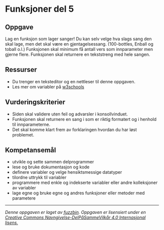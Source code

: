# Funksjoner del 5

## Oppgave

Lag en funksjon som lager sanger! Du kan selv velge hva slags sang den skal lage, men det skal være en gjentagelsessang. (100-bottles, Enball og toball o.l.) Funksjonen skal minimum få antall vers som innparameter men gjerne flere. Funksjonen skal returnere en tekststreng med hele sangen.

## Ressurser

* Du trenger en teksteditor og en nettleser til denne oppgaven.
* Les mer om variabler på [w3schools](http://www.w3schools.com/js/js_functions.asp)

## Vurderingskriterier

* Siden skal validere uten feil og advarsler i konsollvinduet.
* Funksjonen skal returnere en sang i som er riktig formatert og i henhold til innparameterne.
* Det skal komme klart frem av forklaringen hvordan du har løst problemet.

## Kompetansemål

* utvikle og sette sammen delprogrammer
* lese og bruke dokumentasjon og kode
* definere variabler og velge hensiktsmessige datatyper
* tilordne uttrykk til variabler
* programmere med enkle og indekserte variabler eller andre kolleksjoner av variabler
* lage egne og bruke egne og andres funksjoner eller metoder med parametere

---
_Denne oppgaven er laget av [fuzzbin](https://github.com/fuzzbin). Oppgaven er lisensiert under en [Creative Commons Navngivelse-DelPåSammeVilkår 4.0 Internasjonal lisens.
](http://creativecommons.org/licenses/by-sa/4.0/)_
